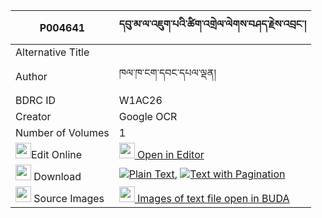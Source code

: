 |P004641|དབུ་མ་ལ་འཇུག་པའི་ཚིག་འགྲེལ་ལེགས་བཤད་རྗེས་འབྲང་། 
| --- | --- 
|Alternative Title |
|Author| ཁལ་ཁ་ངག་དབང་དཔལ་ལྡན།
|BDRC ID | W1AC26
|Creator | Google OCR
|Number of Volumes| 1
|<img width="25" src="https://img.icons8.com/color/25/000000/edit-property.png">Edit Online| [<img width="25" src="https://avatars.githubusercontent.com/u/45091458?s=200&v=4"> Open in Editor](http://editor.openpecha.org/P004641)
|<img width="25" src="https://img.icons8.com/fluent/48/000000/download-2.png"/>  Download | [![](https://img.icons8.com/color/20/000000/txt.png)Plain Text](https://github.com/Openpecha/P004641/releases/download/v2/uma_la_jukpa_i_tsikdrel_lekshe_plain_P004641.zip), [![](https://img.icons8.com/color/20/000000/txt.png)Text with Pagination](https://github.com/Openpecha/P004641/releases/download/v2/uma_la_jukpa_i_tsikdrel_lekshe_pages_P004641.zip)
|<img width="25" src="https://img.icons8.com/plasticine/100/000000/pictures-folder.png"/>  Source Images | [<img width="25" src="https://library.bdrc.io/icons/BUDA-small.svg"> Images of text file open in BUDA](https://library.bdrc.io/show/bdr:W1AC26)